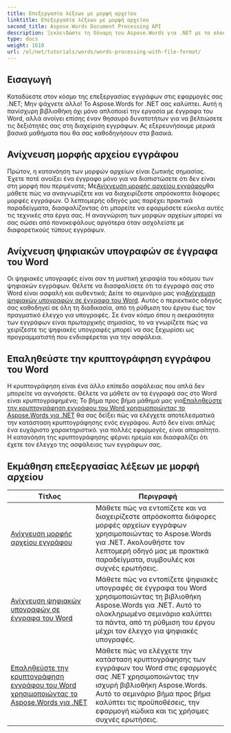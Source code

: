 ```yaml
---
title: Επεξεργασία λέξεων με μορφή αρχείου
linktitle: Επεξεργασία λέξεων με μορφή αρχείου
second_title: Aspose.Words Document Processing API
description: Ξεκλειδώστε τη δύναμη του Aspose.Words για .NET με τα ολοκληρωμένα σεμινάρια μας για την επεξεργασία εγγράφων, συμπεριλαμβανομένου του εντοπισμού μορφής αρχείου και των ψηφιακών υπογραφών.
type: docs
weight: 1610
url: /el/net/tutorials/words/words-processing-with-file-format/
---
```

## Εισαγωγή

Καταδύεστε στον κόσμο της επεξεργασίας εγγράφων στις εφαρμογές σας .NET; Μην ψάχνετε άλλο! Το Aspose.Words for .NET σας καλύπτει. Αυτή η πανίσχυρη βιβλιοθήκη όχι μόνο απλοποιεί την εργασία με έγγραφα του Word, αλλά ανοίγει επίσης έναν θησαυρό δυνατοτήτων για να βελτιώσετε τις δεξιότητές σας στη διαχείριση εγγράφων. Ας εξερευνήσουμε μερικά βασικά μαθήματα που θα σας καθοδηγήσουν στα βασικά.

## Ανίχνευση μορφής αρχείου εγγράφου

 Πρώτον, η κατανόηση των μορφών αρχείων είναι ζωτικής σημασίας. Έχετε ποτέ ανοίξει ένα έγγραφο μόνο για να διαπιστώσετε ότι δεν είναι στη μορφή που περιμένατε; Με[Ανίχνευση μορφής αρχείου εγγράφου](./document-file-format-detection/)θα μάθετε πώς να αναγνωρίζετε και να διαχειρίζεστε απρόσκοπτα διάφορες μορφές εγγράφων. Ο λεπτομερής οδηγός μας παρέχει πρακτικά παραδείγματα, διασφαλίζοντας ότι μπορείτε να εφαρμόσετε εύκολα αυτές τις τεχνικές στα έργα σας. Η αναγνώριση των μορφών αρχείων μπορεί να σας σώσει από πονοκεφάλους αργότερα όταν ασχολείστε με διαφορετικούς τύπους εγγράφων. 

## Ανίχνευση ψηφιακών υπογραφών σε έγγραφα του Word

 Οι ψηφιακές υπογραφές είναι σαν τη μυστική χειραψία του κόσμου των ψηφιακών εγγράφων. Θέλετε να διασφαλίσετε ότι τα έγγραφά σας στο Word είναι ασφαλή και αυθεντικά; Δείτε το σεμινάριο μας για[Ανίχνευση ψηφιακών υπογραφών σε έγγραφα του Word](./detecting-digital-signatures/). Αυτός ο περιεκτικός οδηγός σας καθοδηγεί σε όλη τη διαδικασία, από τη ρύθμιση του έργου έως τον πραγματικό έλεγχο για υπογραφές. Σε έναν κόσμο όπου η ακεραιότητα των εγγράφων είναι πρωταρχικής σημασίας, το να γνωρίζετε πώς να χειρίζεστε τις ψηφιακές υπογραφές μπορεί να σας ξεχωρίσει ως προγραμματιστή που ενδιαφέρεται για την ασφάλεια.

## Επαληθεύστε την κρυπτογράφηση εγγράφου του Word

 Η κρυπτογράφηση είναι ένα άλλο επίπεδο ασφάλειας που απλά δεν μπορείτε να αγνοήσετε. Θέλετε να μάθετε αν τα έγγραφά σας στο Word είναι κρυπτογραφημένα; Το βήμα προς βήμα μάθημά μας για[Επαληθεύστε την κρυπτογράφηση εγγράφου του Word χρησιμοποιώντας το Aspose.Words για .NET](./verify-word-document-encryption/) θα σας δείξει πώς να ελέγχετε αποτελεσματικά την κατάσταση κρυπτογράφησης ενός εγγράφου. Αυτό δεν είναι απλώς ένα ευχάριστο χαρακτηριστικό. για πολλές εφαρμογές, είναι απαραίτητο. Η κατανόηση της κρυπτογράφησης φέρνει ηρεμία και διασφαλίζει ότι έχετε τον έλεγχο της ασφάλειας των εγγράφων σας.

 ## Εκμάθηση επεξεργασίας λέξεων με μορφή αρχείου
| Τίτλος | Περιγραφή |
| --- | --- |
| [Ανίχνευση μορφής αρχείου εγγράφου](./document-file-format-detection/) | Μάθετε πώς να εντοπίζετε και να διαχειρίζεστε απρόσκοπτα διάφορες μορφές αρχείων εγγράφων χρησιμοποιώντας το Aspose.Words για .NET. Ακολουθήστε τον λεπτομερή οδηγό μας με πρακτικά παραδείγματα, συμβουλές και συχνές ερωτήσεις. |
| [Ανίχνευση ψηφιακών υπογραφών σε έγγραφα του Word](./detecting-digital-signatures/) | Μάθετε πώς να εντοπίζετε ψηφιακές υπογραφές σε έγγραφα του Word χρησιμοποιώντας τη βιβλιοθήκη Aspose.Words για .NET. Αυτό το ολοκληρωμένο σεμινάριο καλύπτει τα πάντα, από τη ρύθμιση του έργου μέχρι τον έλεγχο για ψηφιακές υπογραφές. |
| [Επαληθεύστε την κρυπτογράφηση εγγράφου του Word χρησιμοποιώντας το Aspose.Words για .NET](./verify-word-document-encryption/) | Μάθετε πώς να ελέγχετε την κατάσταση κρυπτογράφησης των εγγράφων του Word στις εφαρμογές σας .NET χρησιμοποιώντας την ισχυρή βιβλιοθήκη Aspose.Words. Αυτό το σεμινάριο βήμα προς βήμα καλύπτει τις προϋποθέσεις, την εφαρμογή κώδικα και τις χρήσιμες συχνές ερωτήσεις. |